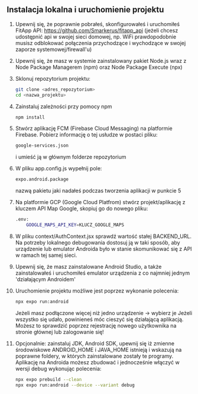 ## Instalacja lokalna i uruchomienie projektu
1. Upewnij się, że poprawnie pobrałeś, skonfigurowałeś i uruchomiłeś FitApp API: https://github.com/Smarkerus/fitapp_api (jeżeli chcesz udostępnić api w swojej sieci domowej, np. WiFi prawdopodobnie musisz odblokować połączenia przychodzące i wychodzące w swojej zaporze systemowej/firewall'u)
2. Upewnij się, że masz w systemie zainstalowany pakiet Node.js wraz z Node Package Managerem (npm) oraz Node Package Execute (npx)
3. Sklonuj repozytorium projektu:

    ```bash
    git clone <adres_repozytorium>
    cd <nazwa_projektu>
    ```
4. Zainstaluj zależności przy pomocy npm

    ```bash
    npm install
    ```
5. Stwórz aplikację FCM (Firebase Cloud Messaging) na platformie Firebase. Pobierz informację o tej usłudze w postaci pliku:

    ```bash
    google-services.json
    ```
    i umieść ją w głównym folderze repozytorium
6. W pliku app.config.js wypełnij pole:
    
    ```bash
    expo.android.package
    ```
    nazwą pakietu jaki nadałeś podczas tworzenia aplikacji w punkcie 5
7. Na platformie GCP (Google Cloud Platfrom) stwórz projekt/aplikację z kluczem API Map Google, skopiuj go do nowego pliku:

    ```bash
    .env:
        GOOGLE_MAPS_API_KEY=KLUCZ_GOOGLE_MAPS
    ```
8. W pliku context/AuthContext.jsx sprawdź wartość stałej BACKEND_URL. Na potrzeby lokalnego debugowania dostosuj ją w taki sposób, aby urządzenie lub emulator Androida było w stanie skomunikować się z API w ramach tej samej sieci.
9. Upewnij się, że masz zainstalowane Android Studio, a także zainstalowałeś i uruchomiłeś emulator urządzenia z co najmniej jednym 'działającym Androidem'
10. Uruchomienie projektu możliwe jest poprzez wykonanie polecenia:

    ```bash
    npx expo run:android
    ```
    Jeżeli masz podłączone więcej niż jedno urządzenie -> wybierz je
    Jeżeli wszystko się udało, powinieneś móc cieszyć się działającą aplikacją. Możesz to sprawdzić poprzez rejestrację nowego użytkownika na stronie głównej lub zalogowanie się!
11. Opcjonalnie: zainstaluj JDK, Android SDK, upewnij się iż zmienne środowiskowe ANDROID_HOME i JAVA_HOME istnieją i wskazują na poprawne foldery, w których zainstalowane zostały te programy.
    Aplikację na Androida możesz zbudować i jednocześnie włączyć w wersji debug wykonując polecenia:
    ```bash
    npx expo prebuild --clean
    npx expo run:android --device --variant debug
    ```